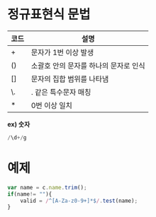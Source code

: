 # 정규표현식 문법

| 코드 | 설명 |
| --- | --- |
| + | 문자가 1번 이상 발생 |
| () | 소괄호 안의 문자를 하나의 문자로 인식 |
| [] | 문자의 집합 범위를 나타냄 |
| \\. | . 같은 특수문자 매칭 |
| * | 0번 이상 일치 |

**ex) 숫자**

```java
/\d+/g
```

# 예제

```js
var name = c.name.trim();
if(name!= ""){
	valid = /^[A-Za-z0-9+]*$/.test(name);
}
```
